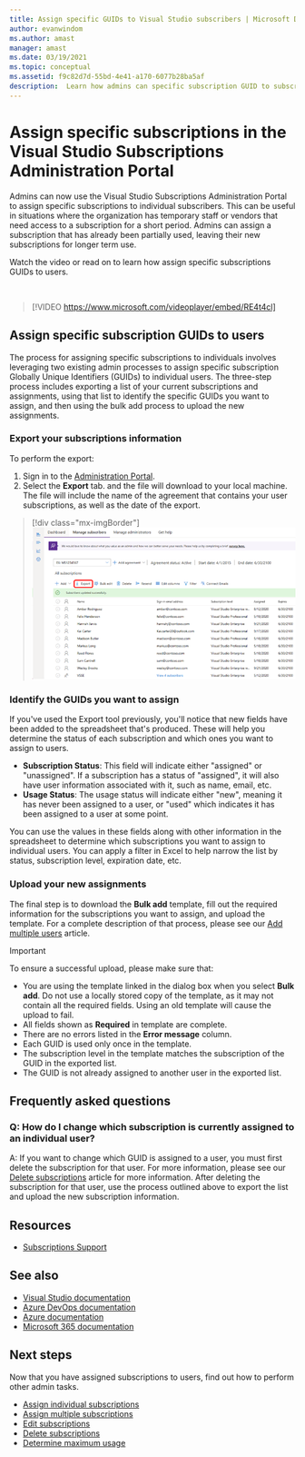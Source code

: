 ```yaml
---
title: Assign specific GUIDs to Visual Studio subscribers | Microsoft Docs
author: evanwindom
ms.author: amast
manager: amast
ms.date: 03/19/2021
ms.topic: conceptual
ms.assetid: f9c82d7d-55bd-4e41-a170-6077b28ba5af
description:  Learn how admins can specific subscription GUID to subscribers
---
```


# Assign specific subscriptions in the Visual Studio Subscriptions Administration Portal

Admins can now use the Visual Studio Subscriptions Administration Portal to assign specific subscriptions to individual subscribers.  This can be useful in situations where the organization has temporary staff or vendors that need access to a subscription for a short period.  Admins can assign a subscription that has already been partially used, leaving their new subscriptions for longer term use.  

Watch the video or read on to learn how assign specific subscriptions GUIDs to users. 

<br>

> [!VIDEO https://www.microsoft.com/videoplayer/embed/RE4t4cl]


## Assign specific subscription GUIDs to users

The process for assigning specific subscriptions to individuals involves leveraging two existing admin processes to assign specific subscription Globally Unique Identifiers (GUIDs) to individual users.  The three-step process includes exporting a list of your current subscriptions and assignments, using that list to identify the specific GUIDs you want to assign, and then using the bulk add process to upload the new assignments.

### Export your subscriptions information

To perform the export:
1. Sign in to the [Administration Portal](https://manage.visualstudio.com).
2. Select the **Export** tab. and the file will download to your local machine. The file will include the name of the agreement that contains your user subscriptions, as well as the date of the export.
> [!div class="mx-imgBorder"]
> ![Export subscribers](_img/exporting-subscriptions/exporting-subscriptions.png "Click Export to save of list of your assigned subscriptions with subscriber information.")

### Identify the GUIDs you want to assign

If you've used the Export tool previously, you'll notice that new fields have been added to the spreadsheet that's produced.  These will help you determine the status of each subscription and which ones you want to assign to users.  

- **Subscription Status**: This field will indicate either "assigned" or "unassigned".  If a subscription has a status of "assigned", it will also have user information associated with it, such as name, email, etc. 
- **Usage Status**: The usage status will indicate either "new", meaning it has never been assigned to a user, or "used" which indicates it has been assigned to a user at some point.  

You can use the values in these fields along with other information in the spreadsheet to determine which subscriptions you want to assign to individual users. You can apply a filter in Excel to help narrow the list by status, subscription level, expiration date, etc. 

### Upload your new assignments

The final step is to download the **Bulk add** template, fill out the required information for the subscriptions you want to assign, and upload the template.  For a complete description of that process, please see our [Add multiple users](assign-license-bulk.md) article.  

> [!IMPORTANT]
> To ensure a successful upload, please make sure that:
> - You are using the template linked in the dialog box when you select **Bulk add**.  Do not use a locally stored copy of the template, as it may not contain all the required fields.  Using an old template will cause the upload to fail. 
> - All fields shown as **Required** in template are complete.
> - There are no errors listed in the **Error message** column.
> - Each GUID is used only once in the template. 
> - The subscription level in the template matches the subscription of the GUID in the exported list. 
> - The GUID is not already assigned to another user in the exported list. 

## Frequently asked questions
### Q: How do I change which subscription is currently assigned to an individual user?
A: If you want to change which GUID is assigned to a user, you must first delete the subscription for that user.  For more information, please see our [Delete subscriptions](delete-license.md) article for more information.  After deleting the subscription for that user, use the process outlined above to export the list and upload the new subscription information.  

## Resources
- [Subscriptions Support](https://aka.ms/vsadminhelp)

## See also
- [Visual Studio documentation](/visualstudio/)
- [Azure DevOps documentation](/azure/devops/)
- [Azure documentation](/azure/)
- [Microsoft 365 documentation](/microsoft-365/)

## Next steps
Now that you have assigned subscriptions to users, find out how to perform other admin tasks.
- [Assign individual subscriptions](assign-license.md)
- [Assign multiple subscriptions](assign-license-bulk.md)
- [Edit subscriptions](edit-license.md)
- [Delete subscriptions](delete-license.md)
- [Determine maximum usage](maximum-usage.md)
